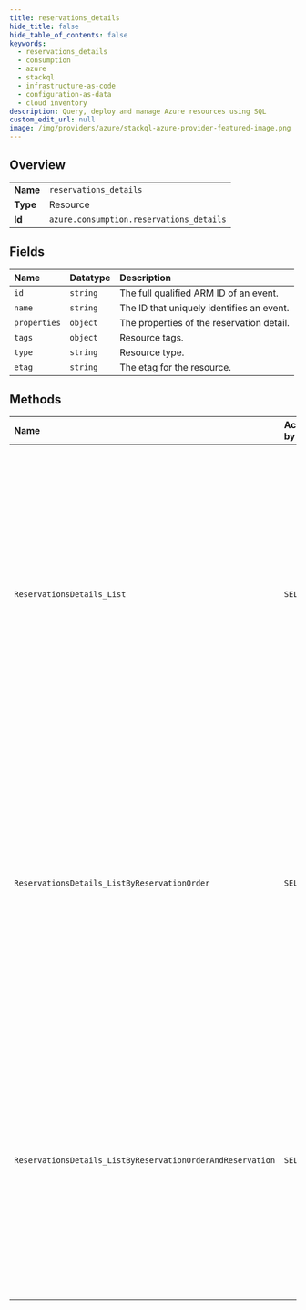 ```yaml
---
title: reservations_details
hide_title: false
hide_table_of_contents: false
keywords:
  - reservations_details
  - consumption
  - azure    
  - stackql
  - infrastructure-as-code
  - configuration-as-data
  - cloud inventory
description: Query, deploy and manage Azure resources using SQL
custom_edit_url: null
image: /img/providers/azure/stackql-azure-provider-featured-image.png
---
```

  
    

## Overview
<table><tbody>
<tr><td><b>Name</b></td><td><code>reservations_details</code></td></tr>
<tr><td><b>Type</b></td><td>Resource</td></tr>
<tr><td><b>Id</b></td><td><code>azure.consumption.reservations_details</code></td></tr>
</tbody></table>

## Fields
| Name | Datatype | Description |
|:-----|:---------|:------------|
| `id` | `string` | The full qualified ARM ID of an event. |
| `name` | `string` | The ID that uniquely identifies an event.  |
| `properties` | `object` | The properties of the reservation detail. |
| `tags` | `object` | Resource tags. |
| `type` | `string` | Resource type. |
| `etag` | `string` | The etag for the resource. |
## Methods
| Name | Accessible by | Required Params | Description |
|:-----|:--------------|:----------------|:------------|
| `ReservationsDetails_List` | `SELECT` | `resourceScope` | Lists the reservations details for the defined scope and provided date range. Note: ARM has a payload size limit of 12MB, so currently callers get 502 when the response size exceeds the ARM limit. In such cases, API call should be made with smaller date ranges. |
| `ReservationsDetails_ListByReservationOrder` | `SELECT` | `$filter, reservationOrderId` | Lists the reservations details for provided date range. Note: ARM has a payload size limit of 12MB, so currently callers get 502 when the response size exceeds the ARM limit. In such cases, API call should be made with smaller date ranges. |
| `ReservationsDetails_ListByReservationOrderAndReservation` | `SELECT` | `$filter, reservationId, reservationOrderId` | Lists the reservations details for provided date range. Note: ARM has a payload size limit of 12MB, so currently callers get 502 when the response size exceeds the ARM limit. In such cases, API call should be made with smaller date ranges. |
